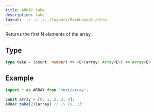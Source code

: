 ```yaml
---
title: ARRAY.take
description: take
layout: ../../../../layouts/MainLayout.astro
---
```


Returns the first N elements of the array.
## Type
```ts
type take = (count: number) => <E>(array: Array<E>) => Array<E>
```

## Example
```ts
import * as ARRAY from 'fnxt/array';

const array = [0, 1, 2, 3, 4];
ARRAY.take(2)(array) // -> [0, 1];
```
